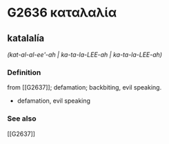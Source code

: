 # G2636 καταλαλία

## katalalía

_(kat-al-al-ee'-ah | ka-ta-la-LEE-ah | ka-ta-la-LEE-ah)_

### Definition

from [[G2637]]; defamation; backbiting, evil speaking.

- defamation, evil speaking

### See also

[[G2637]]

